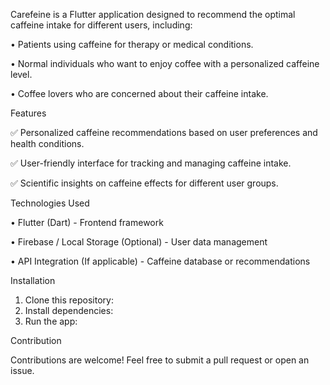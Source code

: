 Carefeine is a Flutter application designed to recommend the optimal caffeine intake for different users, including:

	
 •	Patients using caffeine for therapy or medical conditions.
	
 •	Normal individuals who want to enjoy coffee with a personalized caffeine level.
	
 •	Coffee lovers who are concerned about their caffeine intake.

Features

✅ Personalized caffeine recommendations based on user preferences and health conditions.

✅ User-friendly interface for tracking and managing caffeine intake.

✅ Scientific insights on caffeine effects for different user groups.

Technologies Used
	
 •	Flutter (Dart) - Frontend framework
	
 •	Firebase / Local Storage (Optional) - User data management
	
 •	API Integration (If applicable) - Caffeine database or recommendations

Installation
	
 1.	Clone this repository:
 2.	Install dependencies:
 3.	Run the app:
  
Contribution

Contributions are welcome! Feel free to submit a pull request or open an issue.
